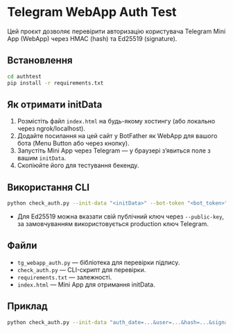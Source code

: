 # Telegram WebApp Auth Test

Цей проєкт дозволяє перевірити авторизацію користувача Telegram Mini App (WebApp) через HMAC (hash) та Ed25519 (signature).

## Встановлення

```bash
cd authtest
pip install -r requirements.txt
```

## Як отримати initData

1. Розмістіть файл `index.html` на будь-якому хостингу (або локально через ngrok/localhost).
2. Додайте посилання на цей сайт у BotFather як WebApp для вашого бота (Menu Button або через кнопку).
3. Запустіть Mini App через Telegram — у браузері зʼявиться поле з вашим `initData`.
4. Скопіюйте його для тестування бекенду.

## Використання CLI

```bash
python check_auth.py --init-data "<initData>" --bot-token "<bot_token>" --bot-id "<bot_id>"
```

- Для Ed25519 можна вказати свій публічний ключ через `--public-key`, за замовчуванням використовується production ключ Telegram.

## Файли

- `tg_webapp_auth.py` — бібліотека для перевірки підпису.
- `check_auth.py` — CLI-скрипт для перевірки.
- `requirements.txt` — залежності.
- `index.html` — Mini App для отримання initData.

## Приклад

```bash
python check_auth.py --init-data "auth_date=...&user=...&hash=...&signature=..." --bot-token "8079790761:AAEIxQPRZNF3hV7U5UKyDy4l5T4e31NqRR4" --bot-id "8079790761"
```
